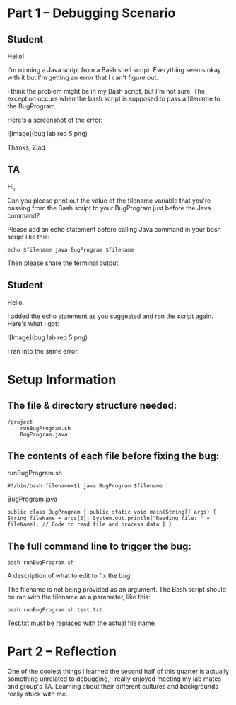 # Part 1 – Debugging Scenario

## Student

Hello!

I'm running a Java script from a Bash shell script. Everything seems okay with it but I'm getting an error that I can't figure out.

I think the problem might be in my Bash script, but I'm not sure. The exception occurs when the bash script is supposed to pass a filename to the BugProgram.

Here's a screenshot of the error:

![Image](bug lab rep 5.png)

Thanks,
Ziad

## TA

Hi,

Can you please print out the value of the filename variable that you're passing from the Bash script to your BugProgram just before the Java command?

Please add an echo statement before calling Java command in your bash script like this:


`echo $filename
java BugProgram $filename`

Then please share the terminal output.

## Student

Hello,

I added the echo statement as you suggested and ran the script again. Here's what I got:

![Image](bug lab rep 5.png)

I ran into the same error.

# Setup Information

## The file & directory structure needed:

    /project
        runBugProgram.sh
        BugProgram.java

## The contents of each file before fixing the bug:

runBugProgram.sh


`#!/bin/bash
filename=$1
java BugProgram $filename`

BugProgram.java


`public class BugProgram {
  public static void main(String[] args) {
    String fileName = args[0];
    System.out.println("Reading file: " + fileName);
    // Code to read file and process data
  }
}`

## The full command line to trigger the bug:


`bash runBugProgram.sh`

A description of what to edit to fix the bug:

The filename is not being provided as an argument. The Bash script should be ran with the filename as a parameter, like this:

`bash runBugProgram.sh test.txt`

Test.txt must be replaced with the actual file name.

# Part 2 – Reflection

One of the coolest things I learned the second half of this quarter is actually something unrelated to debugging, I really enjoyed meeting my lab mates and group's TA. Learning about their different cultures and backgrounds really stuck with me.
